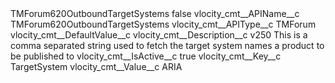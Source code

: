 <?xml version="1.0" encoding="UTF-8"?>
<CustomMetadata xmlns="http://soap.sforce.com/2006/04/metadata" xmlns:xsi="http://www.w3.org/2001/XMLSchema-instance" xmlns:xsd="http://www.w3.org/2001/XMLSchema">
    <label>TMForum620OutboundTargetSystems</label>
    <protected>false</protected>
    <values>
        <field>vlocity_cmt__APIName__c</field>
        <value xsi:type="xsd:string">TMForum620OutboundTargetSystems</value>
    </values>
    <values>
        <field>vlocity_cmt__APIType__c</field>
        <value xsi:type="xsd:string">TMForum</value>
    </values>
    <values>
        <field>vlocity_cmt__DefaultValue__c</field>
        <value xsi:nil="true"/>
    </values>
    <values>
        <field>vlocity_cmt__Description__c</field>
        <value xsi:type="xsd:string">v250 This is a comma separated string used to fetch the target system names a product to be published to</value>
    </values>
    <values>
        <field>vlocity_cmt__IsActive__c</field>
        <value xsi:type="xsd:boolean">true</value>
    </values>
    <values>
        <field>vlocity_cmt__Key__c</field>
        <value xsi:type="xsd:string">TargetSystem</value>
    </values>
    <values>
        <field>vlocity_cmt__Value__c</field>
        <value xsi:type="xsd:string">ARIA</value>
    </values>
</CustomMetadata>
